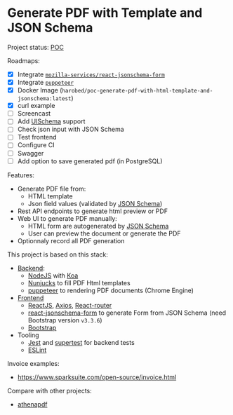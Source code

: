 # Generate PDF with Template and JSON Schema

Project status: [POC](https://en.wikipedia.org/wiki/Proof_of_concept)

Roadmaps:

- [x] Integrate [`mozilla-services/react-jsonschema-form`](https://github.com/mozilla-services/react-jsonschema-form)
- [x] Integrate [`puppeteer`](https://github.com/GoogleChrome/puppeteer/)
- [x] Docker Image (`harobed/poc-generate-pdf-with-html-template-and-jsonschema:latest`)
- [x] curl example
- [ ] Screencast
- [ ] Add [UISchema](https://react-jsonschema-form.readthedocs.io/en/latest/) support
- [ ] Check json input with JSON Schema
- [ ] Test frontend
- [ ] Configure CI
- [ ] Swagger
- [ ] Add option to save generated pdf (in PostgreSQL)

Features:

- Generate PDF file from:
  - HTML template
  - Json field values (validated by [JSON Schema](https://json-schema.org/))
- Rest API endpoints to generate html preview or PDF
- Web UI to generate PDF manually:
  - HTML form are autogenerated by [JSON Schema](https://json-schema.org/)
  - User can preview the document or generate the PDF
- Optionnaly record all PDF generation

This project is based on this stack:

- [Backend](backend/):
  - [NodeJS](https://nodejs.org/en/) with [Koa](https://koajs.com/)
  - [Nunjucks](https://mozilla.github.io/nunjucks/) to fill PDF Html templates
  - [puppeteer](https://github.com/GoogleChrome/puppeteer) to rendering PDF documents (Chrome Engine)
- [Frontend](frontend/)
  - [ReactJS](https://en.reactjs.org/), [Axios](https://github.com/axios/axios), [React-router](https://github.com/ReactTraining/react-router)
  - [react-jsonschema-form](https://github.com/mozilla-services/react-jsonschema-form) to generate Form from JSON Schema (need Bootstrap version `v3.3.6`)
  - [Bootstrap](https://getbootstrap.com/)
- Tooling
  - [Jest](https://jestjs.io/) and [supertest](https://github.com/visionmedia/supertest) for backend tests
  - [ESLint](https://eslint.org/)


Invoice examples:

- https://www.sparksuite.com/open-source/invoice.html

Compare with other projects:

- [athenapdf](https://github.com/arachnys/athenapdf)